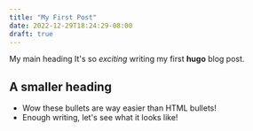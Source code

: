 ```yaml
---
title: "My First Post"
date: 2022-12-29T18:24:29-08:00
draft: true
---
```


My main heading
It's so *exciting* writing my first **hugo** blog post.
## A smaller heading
* Wow these bullets are way easier than HTML bullets!
* Enough writing, let's see what it looks like!


